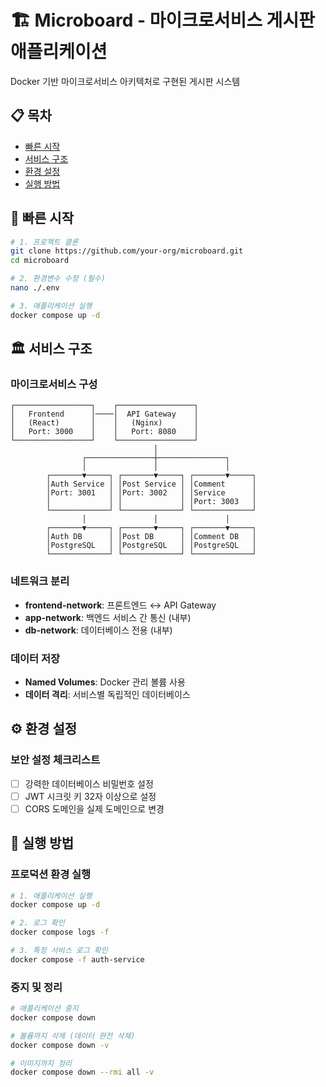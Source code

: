 # 🏗️ Microboard - 마이크로서비스 게시판 애플리케이션

Docker 기반 마이크로서비스 아키텍처로 구현된 게시판 시스템

## 📋 목차

- [빠른 시작](#-빠른-시작)
- [서비스 구조](#-서비스-구조)
- [환경 설정](#-환경-설정)
- [실행 방법](#-실행-방법)

## 🚀 빠른 시작

```bash
# 1. 프로젝트 클론
git clone https://github.com/your-org/microboard.git
cd microboard

# 2. 환경변수 수정 (필수)
nano ./.env

# 3. 애플리케이션 실행
docker compose up -d
```

## 🏛️ 서비스 구조

### 마이크로서비스 구성
```
┌─────────────────┐    ┌─────────────────┐
│   Frontend      │────│  API Gateway    │
│   (React)       │    │   (Nginx)       │
│   Port: 3000    │    │   Port: 8080    │
└─────────────────┘    └─────────────────┘
                                │
                ┌───────────────┼───────────────┐
                │               │               │
        ┌───────▼─────┐ ┌───────▼─────┐ ┌───────▼─────┐
        │Auth Service │ │Post Service │ │Comment      │
        │Port: 3001   │ │Port: 3002   │ │Service      │
        │             │ │             │ │Port: 3003   │
        └─────────────┘ └─────────────┘ └─────────────┘
                │               │               │
        ┌───────▼─────┐ ┌───────▼─────┐ ┌───────▼─────┐
        │Auth DB      │ │Post DB      │ │Comment DB   │
        │PostgreSQL   │ │PostgreSQL   │ │PostgreSQL   │
        └─────────────┘ └─────────────┘ └─────────────┘
```

### 네트워크 분리
- **frontend-network**: 프론트엔드 ↔ API Gateway
- **app-network**: 백엔드 서비스 간 통신 (내부)
- **db-network**: 데이터베이스 전용 (내부)

### 데이터 저장
- **Named Volumes**: Docker 관리 볼륨 사용
- **데이터 격리**: 서비스별 독립적인 데이터베이스

## ⚙️ 환경 설정

### 보안 설정 체크리스트
- [ ] 강력한 데이터베이스 비밀번호 설정
- [ ] JWT 시크릿 키 32자 이상으로 설정
- [ ] CORS 도메인을 실제 도메인으로 변경

## 🐳 실행 방법

### 프로덕션 환경 실행
```bash
# 1. 애플리케이션 실행
docker compose up -d

# 2. 로그 확인
docker compose logs -f

# 3. 특정 서비스 로그 확인
docker compose -f auth-service
```

### 중지 및 정리
```bash
# 애플리케이션 중지
docker compose down

# 볼륨까지 삭제 (데이터 완전 삭제)
docker compose down -v

# 이미지까지 정리
docker compose down --rmi all -v
```